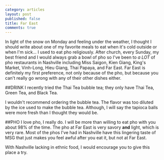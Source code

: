 ```yaml
---
category: articles
layout: post
published: false
title: Far East
comments: true
---
```


In light of the snow on Monday and feeling under the weather, I thought I should write about one of my favorite meals to eat when it's cold outside or when I'm sick... I used to eat pho religiously. After church, every Sunday, my best friend and I would always grab a bowl of pho so I've been to _a LOT_ of pho restaurants in Nashville including Miss Saigon, Kien Giang, King's Market, Vinh-Long, Hieu Giang, Thai Papaya, and Far East. Far East is definitely my first preference, not only because of the pho, but because you can't really go wrong with any of their other dishes either. 

##DRINK
I recently tried the Thai Tea bubble tea; they only have Thai Tea, Green Tea, and Black Tea. 

I wouldn't recommend ordering the bubble tea. The flavor was too diluted by the ice used to make the bubble tea. Although, I will say the tapioca balls were more fresh than I thought they would be. 

##PHO
I love pho, I really do. I will be more than willing to eat pho with you about 98% of the time. The pho at Far East is very savory **and** light, which is very rare. Most of the phos I've had in Nashville have this lingering taste of MSG that just makes you feel awful after you eat it, but not at Far East.

With Nashville lacking in ethnic food, I would encourage you to give this place a try. 